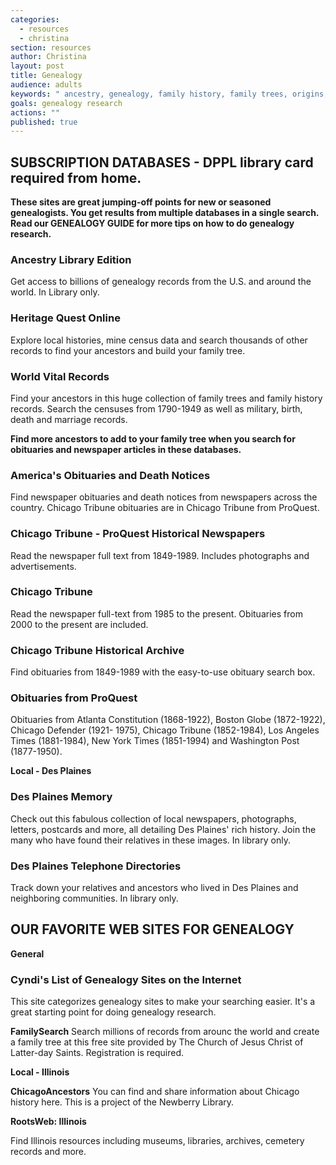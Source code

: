 ```yaml
---
categories: 
  - resources
  - christina
section: resources
author: Christina
layout: post
title: Genealogy
audience: adults
keywords: " ancestry, genealogy, family history, family trees, origins, relatives, descendants, ancestors, roots, heritage "
goals: genealogy research
actions: ""
published: true
---
```



##  SUBSCRIPTION DATABASES - DPPL library card required from home.

**These sites are great jumping-off points for new or seasoned genealogists. You get results from multiple databases in a single search. Read our GENEALOGY GUIDE for more tips on how to do genealogy research.**

### Ancestry Library Edition
Get access to billions of genealogy records from the U.S. and around the world. In Library only.

### Heritage Quest Online
Explore local histories, mine census data and search thousands of other records to find your ancestors and build your family tree.

### World Vital Records
Find your ancestors in this huge collection of family trees and family history records. Search the censuses from 1790-1949 as well as military, birth, death and marriage records.

**Find more ancestors to add to your family tree when you search for obituaries and newspaper articles in these databases.**

### America's Obituaries and Death Notices
Find newspaper obituaries and death notices from newspapers across the country.  Chicago Tribune obituaries are in Chicago Tribune from ProQuest.

### Chicago Tribune - ProQuest Historical Newspapers
Read the newspaper full text from 1849-1989. Includes photographs and advertisements.

### Chicago Tribune
Read the newspaper full-text from 1985 to the present. Obituaries from 2000 to the present are included.

### Chicago Tribune Historical Archive
Find obituaries from 1849-1989 with the easy-to-use obituary search box.

### Obituaries from ProQuest
Obituaries from Atlanta Constitution (1868-1922), Boston Globe (1872-1922), Chicago Defender (1921- 1975), Chicago Tribune (1852-1984), Los Angeles Times (1881-1984), New York Times (1851-1994) and Washington Post (1877-1950).

**Local - Des Plaines**

### Des Plaines Memory
Check out this fabulous collection of local newspapers, photographs, letters, postcards and more, all detailing Des Plaines' rich history. Join the many who have found their relatives in these images. In library only.

### Des Plaines Telephone Directories
Track down your relatives and ancestors who lived in Des Plaines and neighboring communities. In library only.

## OUR FAVORITE WEB SITES FOR GENEALOGY

**General**

### Cyndi's List of Genealogy Sites on the Internet
This site categorizes genealogy sites to make your searching easier. It's a great starting point for doing genealogy research. 

**FamilySearch**
Search millions of records from arounc the world and create a family tree at this free site provided by The Church of Jesus Christ of Latter-day Saints. Registration is required.

**Local - Illinois**

**ChicagoAncestors**
You can find and share information about Chicago history here. This is a project of the Newberry Library.

**RootsWeb: Illinois**

Find Illinois resources including museums, libraries, archives, cemetery records and more.